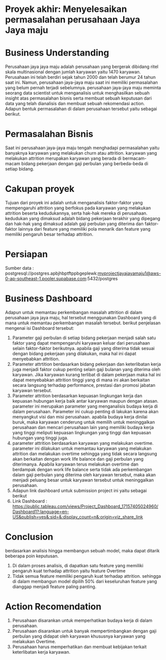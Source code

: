 # Proyek akhir: Menyelesaikan permasalahan perusahaan Jaya Jaya maju
# Business Understanding
Perusahaan jaya jaya maju adalah perusahaan yang bergerak dibidang ritel skala multinasional
dengan jumlah karyawan yaitu 1470 karyawan. Perusahaan ini telah berdiri sejak tahun 2000 dan telah berumur 24 tahun saat ini.
Namun, perusahaan jaya-jaya maju saat ini memiliki permasalahan yang belum pernah terjadi sebelumnya. perusahaan jaya-jaya maju 
meminta seorang data scientist untuk menganalisis untuk menghasilkan sebuah insight atas permasalahan bisnis serta
membuat sebuah keputusan dari data yang telah dianalisis dan membuat sebuah rekomendasi action. 
Adapun bentuk permasalahan di dalam perusahaan tersebut yaitu sebagai berikut.
# Permasalahan Bisnis
Saat ini perusahaan jaya-jaya maju tengah menghadapi permasalahan yaitu banyaknya karyawan yang melakukan churn atau attrition.
karyawan yang melakukan attrition merupakan karyawan yang berada di bermacam-macam bidang pekerjaan dengan gaji perbulan yang berbeda-beda di setiap bidang.
# Cakupan proyek
Tujuan dari proyek ini adalah untuk menganalisis faktor-faktor yang mempengaruhi attrition yang berfokus pada karyawan yang melakukan attrition beserta kedudukannya, serta hak-hak mereka di perusahaan. kedudukan yang dimaksud adalah bidang pekerjaan terakhir yang dipegang dan hak-hak yang dimaksud adalah gaji perbulan yang diterima dan faktor-faktor lainnya dari feature yang memiliki pola menarik dan feature yang memiliki pengaruh besar terhadap attrition.
# Persiapan
Sumber data : postgresql://postgres.apbjhbptftppbgeplewk:myprojectjayajayamaju1@aws-0-ap-southeast-1.pooler.supabase.com:5432/postgres

# Business Dashboard
Adapun untuk memantau perkembangan masalah attrition di dalam perusahaan jaya jaya maju, hal tersebut menggunakan Dashboard yang di mana untuk memantau perkembangan masalah tersebut. berikut penjelasan mengenai isi Dashboard tersebut:
1. Parameter gaji perbulan di setiap bidang pekerjaan menjadi salah satu faktor yang dapat mempengaruhi karyawan keluar dari perusahaan selain faktor-faktor berikutnya. apabila gaji yang diterima tidak sesuai dengan bidang pekerjaan yang dilakukan, maka hal ini dapat menyebabkan attrition.
2. Parameter attrtition berdasarkan bidang pekerjaan dan keterlibatan kerja juga menjadi faktor cukup penting selain gaji bulanan yang diterima oleh karyawan. Jika karyawan kurang terlibat di dalam pekerjaan maka hal ini dapat menyebabkan attrition tinggi yang di mana ini akan berkaitan secara langsung terhadap performance, prestasi dan promosi jabatan karyawan tersebut.
3. Parameter attrition berdasarkan kepuasan lingkungan kerja dan kepuasan hubungan kerja baik antar karyawan maupun dengan atasan. parameter ini merupakan parameter yang menganalisis budaya kerja di dalam perusahaan.  Parameter ini cukup penting di lakukan karena akan menyangkut visi dan misi perusahaan. apabila budaya kerja dinilai buruk, maka karyawan cenderung untuk memilih untuk meninggalkan perusahaan dan mencari perusahaan lain yang memiliki budaya kerja yang tinggi meliputi kepuasan lingkungan yang tinggi dan kepuasan hubungan yang tinggi juga.
4. parameter attrition berdasarkan karyawan yang melakukan overtime. parameter ini dilakukan untuk memantau karyawan yang melakukan attrition dan melakukan overtime sehingga yang tidak secara langsung akan berkaitan dengan work life balance dan gaji perbulan yang diterimanya. Apabila karyawan terus melakukan overtime dan berdampak dengan work life balance serta tidak ada perkembangan dalam gaji perbulan yang diterima oleh karyawan tersebut, maka akan menjadi peluang besar untuk karyawan tersebut untuk meninggalkan perusahaan.
5. Adapun link dashboard untuk submission project ini yaitu sebagai berikut 
6. Link Dashboard : https://public.tableau.com/views/Project_Dashboard_17157405024960/Dashboard1?:language=en-US&publish=yes&:sid=&:display_count=n&:origin=viz_share_link
# Conclusion
berdasarkan analisis hingga membangun sebuah model, maka dapat ditarik beberapa poin keputusan.
1. Di dalam proses analisis, di dapatkan satu feature yang memiliki pengaruh kuat terhadap attrition yaitu feature Overtime
2. Tidak semua feature memiliki pengaruh kuat terhadap attrition. sehingga di dalam membangun model dipilih 50% dari keseluruhan feature yang dianggap menjadi feature paling panting.
# Action Recomendation
1. Perusahaan disarankan untuk memperhatikan budaya kerja di dalam perusahaan.
2. Perusahaan disarankan untuk banyak mempertimbangkan dengan gaji perbulan yang didapat oleh karyawan khususnya karyawan yang melakukan Overtime.
3. Perusahaan harus memperhatikan dan membuat kebijakan terkait keterlibatan kerja karyawan.

